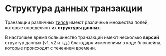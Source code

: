 # Структура данных транзакции

Транзакции различных [типов](/blockchain/transaction-type.md) имеют различные множества полей, которые определяют их **структуры данных**.

В настоящее время большинство транзакций имеют несколько **версий** структур данных (v1, v2 и т.д.) благодаря изменениям в коде блокчейна, которые происходят с течением времени.